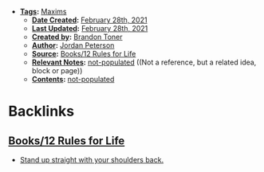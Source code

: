 - **[Tags](<Tags.md>):** [Maxims](<Maxims.md>)
    - **[Date Created](<Date Created.md>):** [February 28th, 2021](<February 28th, 2021.md>)
    - **[Last Updated](<Last Updated.md>):** [February 28th, 2021](<February 28th, 2021.md>)
    - **[Created by](<Created by.md>):** [Brandon Toner](<Brandon Toner.md>)
    - **[Author](<Author.md>):** [Jordan Peterson](<Jordan Peterson.md>)
    - **[Source](<Source.md>):** [Books/12 Rules for Life](<Books/12 Rules for Life.md>)
    - **[Relevant Notes](<Relevant Notes.md>):** [not-populated](<not-populated.md>) ((Not a reference, but a related idea, block or page))
    - **[Contents](<Contents.md>):** [not-populated](<not-populated.md>)

# Backlinks
## [Books/12 Rules for Life](<Books/12 Rules for Life.md>)
- [Stand up straight with your shoulders back.](<Stand up straight with your shoulders back..md>)

